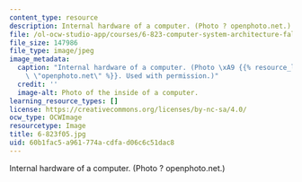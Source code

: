 ```yaml
---
content_type: resource
description: Internal hardware of a computer. (Photo ? openphoto.net.)
file: /ol-ocw-studio-app/courses/6-823-computer-system-architecture-fall-2005/60b1fac5a961774acdfad06c6c51dac8_6-823f05.jpg
file_size: 147986
file_type: image/jpeg
image_metadata:
  caption: "Internal hardware of a computer. (Photo \xA9 {{% resource_link \"075ca8b0-4ec0-4f70-936e-6217df36bddf\"\
    \ \"openphoto.net\" %}}. Used with permission.)"
  credit: ''
  image-alt: Photo of the inside of a computer.
learning_resource_types: []
license: https://creativecommons.org/licenses/by-nc-sa/4.0/
ocw_type: OCWImage
resourcetype: Image
title: 6-823f05.jpg
uid: 60b1fac5-a961-774a-cdfa-d06c6c51dac8
---
```

Internal hardware of a computer. (Photo ? openphoto.net.)